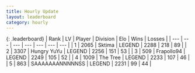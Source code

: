 ```yaml
---
title: Hourly Update
layout: leaderboard
category: hourly
---
```


{: .leaderboard}
| Rank | LV | Player | Division | Elo | Wins | Losses |
| --- | --- | --- | --- | --- | --- | --- |
| <span data-change="0">1</span> | 2065 | <span title="ID: 353063">Sktima</span> | LEGEND | <span data-change="0">2288</span> | <span data-change="0">218</span> | <span data-change="0">89</span> |
| <span data-change="0">2</span> | 3307 | <span title="ID: 164871">Hungry YuYu</span> | LEGEND | <span data-change="-14">2256</span> | <span data-change="0">151</span> | <span data-change="1">53</span> |
| <span data-change="0">3</span> | 509 | <span title="ID: 712150">Frapollo94</span> | LEGEND | <span data-change="0">2249</span> | <span data-change="0">105</span> | <span data-change="0">52</span> |
| <span data-change="7">4</span> | 1009 | <span title="ID: 521406">The Tree</span> | LEGEND | <span data-change="24">2233</span> | <span data-change="4">107</span> | <span data-change="0">46</span> |
| <span data-change="-1">5</span> | 863 | <span title="ID: 174294">SAAAAAAANNNNNSS</span> | LEGEND | <span data-change="0">2231</span> | <span data-change="0">99</span> | <span data-change="0">44</span> |